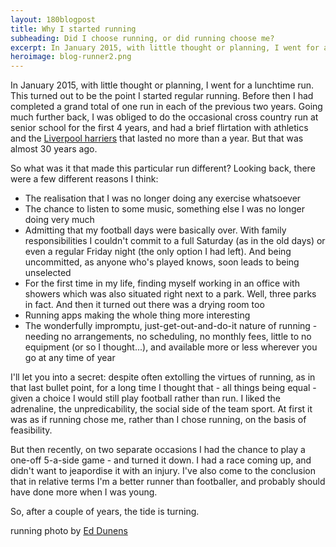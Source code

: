 ```yaml
---
layout: 180blogpost
title: Why I started running
subheading: Did I choose running, or did running choose me?
excerpt: In January 2015, with little thought or planning, I went for a lunchtime run. This turned out to be the point I started regular running.
heroimage: blog-runner2.png
---
```


<p>In January 2015, with little thought or planning, I went for a lunchtime run. This turned out to be the point I started regular running. Before then I had completed a grand total of one run in each of the previous two years. Going much further back, I was obliged to do the occasional cross country run at senior school for the first 4 years, and had a brief flirtation with athletics and the <a href="http://www.liverpoolharriers.co.uk/">Liverpool harriers</a> that lasted no more than a year. But that was almost 30 years ago.</p>

<p>So what was it that made this particular run different? Looking back, there were a few different reasons I think:</p>

* The realisation that I was no longer doing any exercise whatsoever
* The chance to listen to some music, something else I was no longer doing very much
* Admitting that my football days were basically over. With family responsibilities I couldn't commit to a full Saturday (as in the old days) or even a regular Friday night (the only option I had left). And being uncommitted, as anyone who's played knows, soon leads to being unselected
* For the first time in my life, finding myself working in an office with showers which was also situated right next to a park. Well, three parks in fact. And then it turned out there was a drying room too
* Running apps making the whole thing more interesting
* The wonderfully impromptu, just-get-out-and-do-it nature of running - needing no arrangements, no scheduling, no monthly fees, little to no equipment (or so I thought...), and available more or less wherever you go at any time of year


<p>I'll let you into a secret: despite often extolling the virtues of running, as in that last bullet point, for a long time I thought that - all things being equal - given a choice I would still play football rather than run. I liked the adrenaline, the unpredicability, the social side of the team sport. At first it was as if running chose me, rather than I chose running, on the basis of feasibility.</p>

<p>But then recently, on two separate occasions I had the chance to play a one-off 5-a-side game - and turned it down. I had a race coming up, and didn't want to jeapordise it with an injury. I've also come to the conclusion that in relative terms I'm a better runner than footballer, and probably should have done more when I was young. </p>

<p>So, after a couple of years, the tide is turning.</p>


<p class="photocredit text-muted"><i class="fa fa-creative-commons fa-fw"></i> running photo by <a href="https://www.flickr.com/photos/blachswan/">Ed Dunens</a></p>


